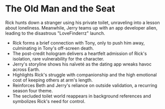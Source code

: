 # The Old Man and the Seat

Rick hunts down a stranger using his private toilet, unraveling into a lesson about loneliness. Meanwhile, Jerry teams up with an app developer alien, leading to the disastrous "LoveFinderrz" launch.

- Rick forms a brief connection with Tony, only to push him away, culminating in Tony's off-screen death.
- The post-credit hologram delivers a heartfelt admission of Rick's isolation, rare vulnerability for the character.
- Jerry's storyline shows his naïveté as the dating app wreaks havoc across Earth.
- Highlights Rick's struggle with companionship and the high emotional cost of keeping others at arm's length.
- Reinforces Beth and Jerry's reliance on outside validation, a recurring season four theme.
- The secluded toilet world reappears in background references and symbolizes Rick's need for control.
